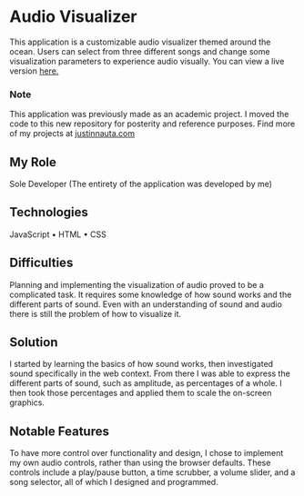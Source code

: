# Audio Visualizer
This application is a customizable audio visualizer themed around the ocean. Users can select from three different songs and change some visualization parameters to experience audio visually. You can view a live version [here.](https://people.rit.edu/jrn2778/330/project2/)

### Note
This application was previously made as an academic project. I moved the code to this new repository for posterity and reference purposes. Find more of my projects at [justinnauta.com](https://justinnauta.com)

## My Role

Sole Developer (The entirety of the application was developed by me)

## Technologies

JavaScript • HTML • CSS

## Difficulties

Planning and implementing the visualization of audio proved to be a complicated task. It requires some knowledge of how sound works and the different parts of sound. Even with an understanding of sound and audio there is still the problem of how to visualize it.

## Solution

I started by learning the basics of how sound works, then investigated sound specifically in the web context. From there I was able to express the different parts of sound, such as amplitude, as percentages of a whole. I then took those percentages and applied them to scale the on-screen graphics.

## Notable Features

To have more control over functionality and design, I chose to implement my own audio controls, rather than using the browser defaults. These controls include a play/pause button, a time scrubber, a volume slider, and a song selector, all of which I designed and programmed.
